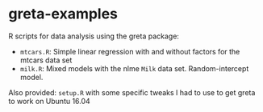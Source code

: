 # greta-examples
R scripts for data analysis using the greta package:

* `mtcars.R`: Simple linear regression with and without factors for the mtcars data set
* `milk.R`: Mixed models with the nlme `Milk` data set. Random-intercept model.

Also provided: `setup.R` with some specific tweaks I had to use to get greta to work on Ubuntu 16.04

